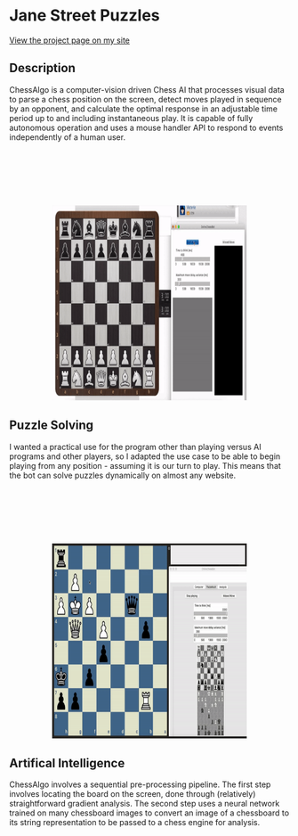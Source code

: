Jane Street Puzzles
======
<a href="https://www.patrickellis.dev/all/projects/janestreet-puzzles" target="_blank"> View the project page on my site </a>
## Description
ChessAlgo is a computer-vision driven Chess AI that processes visual data to parse a chess position on the screen, detect moves played in sequence by an opponent, and calculate the optimal response in an adjustable time period up to and including instantaneous play. It is capable of fully autonomous operation and uses a mouse handler API to respond to events independently of a human user. 
<p align="center">
  <img src = "https://github.com/patrickellis/Portfolio/blob/master/images/docs/chessalgohuman.gif" style="padding-top:100px; width:350px;height:350px;" width="650" />
</p>

## Puzzle Solving
I wanted a practical use for the program other than playing versus AI programs and other players, so I adapted the use case to be able to begin playing from any position - assuming it is our turn to play. 
This means that the bot can solve puzzles dynamically on almost any website.

<p align="center">
  <img src = "https://github.com/patrickellis/Portfolio/blob/master/images/docs/chessalgopuzzle.gif" style="padding-top:100px; width:350px;height:350px;" width="650" />
</p>

## Artifical Intelligence
ChessAlgo involves a sequential pre-processing pipeline. The first step involves locating the board on the screen, done through (relatively) straightforward gradient analysis. 
The second step uses a neural network trained on many chessboard images to convert an image of a chessboard to its string representation to be passed to a chess engine for analysis. 
